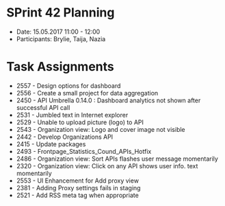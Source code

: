 # SPrint 42 Planning
* Date: 15.05.2017 11:00 - 12:00
* Participants: Brylie, Taija, Nazia

# Task Assignments
* 2557 - Design options for dashboard
* 2556 - Create a small project for data aggregation
* 2450 - API Umbrella 0.14.0 : Dashboard analytics not shown after successful API call
* 2531 - Jumbled text in Internet explorer
* 2529 - Unable to upload picture (logo) to API
* 2543 - Organization view: Logo and cover image not visible
* 2442 - Develop Organizations API
* 2415 - Update packages
* 2493 - Frontpage_Statistics_Cound_APIs_Hotfix
* 2486 - Organization view: Sort APIs flashes user message momentarily
* 2320 - Organization view: Click on any API shows user info. text momentarily
* 2553 - UI Enhancement for Add proxy view
* 2381 - Adding Proxy settings fails in staging
* 2521 - Add RSS meta tag when appropriate
